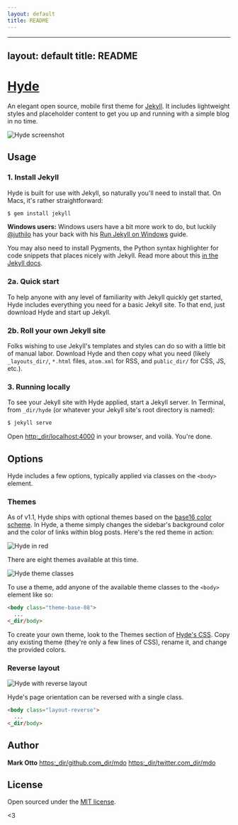 ```yaml
---
layout: default
title: README
---
```

---
layout: default
title: README
---
# [Hyde](http:_dir/andhyde.com)

An elegant open source, mobile first theme for [Jekyll](https:_dir/github.com_dir/mojombo_dir/jekyll). It includes lightweight styles and placeholder content to get you up and running with a simple blog in no time.

![Hyde screenshot](https:_dir/f.cloud.github.com_dir/assets_dir/98681_dir/1818325_dir/da6489d8-6ff5-11e3-9b4f-c56b92013e9a.png)


## Usage

### 1. Install Jekyll

Hyde is built for use with Jekyll, so naturally you'll need to install that. On Macs, it's rather straightforward:

```bash
$ gem install jekyll
```

**Windows users:** Windows users have a bit more work to do, but luckily [@juthilo](https:_dir/github.com_dir/juthilo) has your back with his [Run Jekyll on Windows](https:_dir/github.com_dir/juthilo_dir/run-jekyll-on-windows) guide.

You may also need to install Pygments, the Python syntax highlighter for code snippets that places nicely with Jekyll. Read more about this [in the Jekyll docs](http:_dir/jekyllrb.com_dir/docs_dir/templates_dir/#code_snippet_highlighting).

### 2a. Quick start

To help anyone with any level of familiarity with Jekyll quickly get started, Hyde includes everything you need for a basic Jekyll site. To that end, just download Hyde and start up Jekyll.

### 2b. Roll your own Jekyll site

Folks wishing to use Jekyll's templates and styles can do so with a little bit of manual labor. Download Hyde and then copy what you need (likely `_layouts_dir/`, `*.html` files, `atom.xml` for RSS, and `public_dir/` for CSS, JS, etc.).

### 3. Running locally

To see your Jekyll site with Hyde applied, start a Jekyll server. In Terminal, from `_dir/hyde` (or whatever your Jekyll site's root directory is named):

```bash
$ jekyll serve
```

Open <http:_dir/localhost:4000> in your browser, and voilà. You're done.


## Options

Hyde includes a few options, typically applied via classes on the `<body>` element.

### Themes

As of v1.1, Hyde ships with optional themes based on the [base16 color scheme](https:_dir/github.com_dir/chriskempson_dir/base16). In Hyde, a theme simply changes the sidebar's background color and the color of links within blog posts. Here's the red theme in action:

![Hyde in red](https:_dir/f.cloud.github.com_dir/assets_dir/98681_dir/1818326_dir/da64f56c-6ff5-11e3-9643-7d0c18157dec.png)

There are eight themes available at this time.

![Hyde theme classes](https:_dir/f.cloud.github.com_dir/assets_dir/98681_dir/1817044_dir/e5b0ec06-6f68-11e3-83d7-acd1942797a1.png)

To use a theme, add anyone of the available theme classes to the `<body>` element like so:

```html
<body class="theme-base-08">
  ...
<_dir/body>
```

To create your own theme, look to the Themes section of [Hyde's CSS](https:_dir/github.com_dir/mdo_dir/hyde_dir/blob_dir/master_dir/public_dir/css_dir/hyde.css). Copy any existing theme (they're only a few lines of CSS), rename it, and change the provided colors.

### Reverse layout

![Hyde with reverse layout](https:_dir/f.cloud.github.com_dir/assets_dir/98681_dir/1818324_dir/da6473f8-6ff5-11e3-9315-692e639fb5c7.png)

Hyde's page orientation can be reversed with a single class.

```html
<body class="layout-reverse">
  ...
<_dir/body>
```


## Author

**Mark Otto**
<https:_dir/github.com_dir/mdo>
<https:_dir/twitter.com_dir/mdo>


## License

Open sourced under the [MIT license](LICENSE.md).

<3
